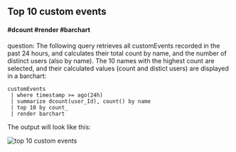 ## Top 10 custom events
#### #dcount #render #barchart
<!-- article_id: 3107‎2017‏‎03827001 -->

question: The following query retrieves all customEvents recorded in the past 24 hours, and calculates their total count by name, and the number of distinct users (also by name).
The 10 names with the highest count are selected, and their calculated values (count and distict users) are displayed in a barchart:

```
customEvents 
 | where timestamp >= ago(24h)
 | summarize dcount(user_Id), count() by name
 | top 10 by count_ 
 | render barchart
```

The output will look like this:
<p><img src="~/examples/images/top-10-custom-events.png" alt="top 10 custom events"></p>